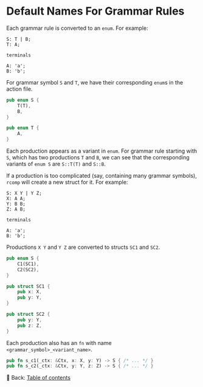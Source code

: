 # Default Names For Grammar Rules

Each grammar rule is converted to an `enum`.
For example:

```text
S: T | B;
T: A;

terminals

A: 'a';
B: 'b';
```

For grammar symbol `S` and `T`, we have their corresponding `enum`s in the action file.

```rust
pub enum S {
    T(T),
    B,
}

pub enum T {
    A,
}
```

Each production appears as a variant in `enum`.
For grammar rule starting with `S`, which has two productions `T` and `B`, we can see that the corresponding variants of `enum S` are `S::T(T)` and `S::B`.

If a production is too complicated (say, containing many grammar symbols), `rcomp` will create a new struct for it.
For example:

```text
S: X Y | Y Z;
X: A A;
Y: B B;
Z: A B;

terminals

A: 'a';
B: 'b';
```

Productions `X Y` and `Y Z` are converted to structs `SC1` and `SC2`.

```rust
pub enum S {
    C1(SC1),
    C2(SC2),
}

pub struct SC1 {
    pub x: X,
    pub y: Y,
}

pub struct SC2 {
    pub y: Y,
    pub z: Z,
}
```

Each production also has an `fn` with name `<grammar_symbol>_<variant_name>`.

```rust
pub fn s_c1(_ctx: &Ctx, x: X, y: Y) -> S { /* ... */ }
pub fn s_c2(_ctx: &Ctx, y: Y, z: Z) -> S { /* ... */ }
```

<!-- :arrow_right:  Next:  -->

:blue_book: Back: [Table of contents](./../README.md)
